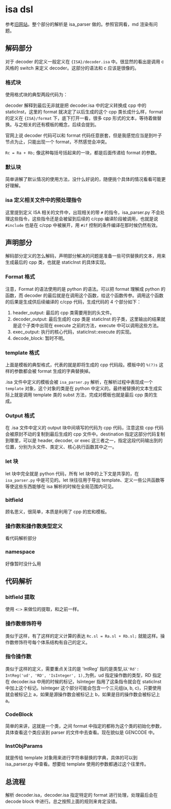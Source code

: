 # isa dsl

参考[旧网站](https://old.gem5.org/The_M5_ISA_description_language.html)。整个部分的解析是 isa_parser 做的。参照官网看，md 渲染有问题。

## 解码部分

对于 decoder 的定义一般定义在 `{ISA}/decoder.isa` 中。很显然的看出是调用 c 风格的 switch 来定义 decoder。这部分的语法和 c 应该是很像的。

### 格式块

使用格式块的典型两段代码为：

decoder 解释到最后无非就是把 decoder.isa 中的定义转换成 cpp 中的 staticInst，这里的 format 就决定了以后生成的这个 cpp 类长成什么样，format 的定义在 `{ISA}/format` 下，底下打开一看，很多 cpp 形式的文本，等待着做替换。与之相关的还有模板的概念，后续会提到。

官网上说 decoder 代码可以和 format 代码任意嵌套，但是我感觉应当是到叶子节点为止，只能出现一个 format，不然感觉会冲突。

` Rc = Ra + Rb; ` 像这种每括号括起来的一块，都是后面传递给 format 的参数。

### 默认块

简单讲解了默认情况的使用方法，没什么好说的，随便挑个具体的情况看看可能更好理解。

### isa 定义相关文件中的预处理指令

这里提到定义 ISA 相关的文件中，出现相关的带 `#` 的指令，isa_parser.py 不会处理这些指令，这些指令还是会被留到后续的 c/cpp 编译阶段被调用，也就是说 `#include` 也是在 c/cpp 中被展开，用 `#if` 控制的条件编译在那时候仍然有效。

## 声明部分

解码部分定义的怎么解码，声明部分解决的问题是准备一些可供替换的文本，用来生成最后的 cpp 类，也就是 staticInst 的具体实现。

### Format 格式

注意，Format 的语法使用的是 python 的语法。可以把 format 理解成 python 的函数，而 decoder 的最后就是在调用这个函数，给这个函数传参。调用这个函数的后果是生成供后续编译的 c/cpp 代码，生成代码的 4 个部分如下：

1. header_output: 最后的 cpp 类需要用到的头文件。
2. decoder_output: 最后生成的 cpp 类是 staticInst 的子类，这里输出的结果就是这个子类中出现在 execute 之前的方法，execute 中可以调用这些方法。
3. exec_output: 执行的核心代码，staticInst::execute 的实现。
4. decode_block: 暂时不明。

### template 格式

上面是模板的典型格式，代表的就是即将生成的 cpp 代码段。模板中的 `%(?)s` 这样的参数都会被 format 生成的字典替换掉。

.isa 文件中定义的模板会被 `isa_parser.py` 解析，在解析过程中表现成一个 `template` 对象，这个对象的类是在 python 中定义的。最终被替换的文本生成实际上就是调用 template 类的 subst 方法，完成对模板也就是最后 cpp 类的生成。

### Output 格式

在 .isa 文件中定义的 output 块中间填写的代码为 cpp 代码，注意这些 cpp 代码会被原封不动的复制到最后生成的 cpp 文件中。destination 指定这部分代码复制到哪里，可以是  header, decoder, or exec 这三者之一，指定这段代码输出到的位置，分别为头文件、类定义、核心执行函数其中之一。

### let 块

let 块中完全就是 python 代码，所有 let 块中的上下文是共享的，在 `isa_parser.py` 中是可见的。let 块往往用于导出 template、定义一些公共函数等等使这些东西能够在 isa 解析的时候在全局范围内可见。

### bitfield

顾名思义，很简单，本质是利用了 cpp 的宏和模板。

### 操作数和操作数类型定义

看代码解析部分

### namespace

好像暂时没什么用

## 代码解析

### bitfield 提取

使用 `<:>` 来做位的提取，和之前一样。

### 操作数修饰符号

类似于这样，有了这样的定义计算的表达 `Rc.sl = Ra.sl + Rb.sl;` 就能这样。操作数修饰符号每个体系结构有自己的定义。

### 指令操作数

类似于这样的定义，需要重点关注的是 'IntReg' 指的是类型,以`'Rd': IntReg('ud', 'RD', 'IsInteger', 1),`为例，ud 指定操作数的类型，RD 指定在 decoder.isa 中用的时候的标记，IsInteger 指用了这条指令就会在 staticInst 中加上这个标记。IsInteger 这个部分可能会包含一个三元组(a, b, c)，只要使用就会被标记上 a，如果是源操作数会被标记上 b，如果是目的操作数会被标记上 a。

### CodeBlock

简单的来讲，这就是一个类，之间 format 中指定的都称为这个类的初始化参数，具体查看这个类应该到 parser 的文件中去查看。现在貌似是 GENCODE 中。

### InstObjParams

就是传给 template 对象用来进行字符串替换的字典，具体的可以到 isa_parser.py 中查看。想要给 template 使用的参数都通过这个往里传。

## 总流程

解析 decoder.isa，decoder.isa 指定特定的 format 进行处理，处理最后会在 decode block 中进行。总之按照上面的规则来肯定没错。
